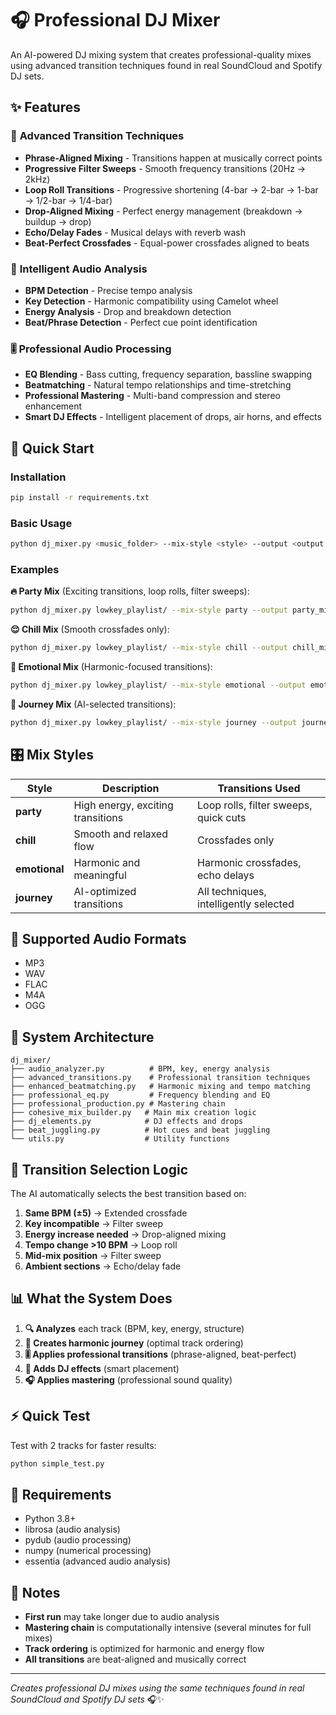 # 🎧 Professional DJ Mixer

An AI-powered DJ mixing system that creates professional-quality mixes using advanced transition techniques found in real SoundCloud and Spotify DJ sets.

## ✨ Features

### 🎵 **Advanced Transition Techniques**
- **Phrase-Aligned Mixing** - Transitions happen at musically correct points
- **Progressive Filter Sweeps** - Smooth frequency transitions (20Hz → 2kHz)
- **Loop Roll Transitions** - Progressive shortening (4-bar → 2-bar → 1-bar → 1/2-bar → 1/4-bar)
- **Drop-Aligned Mixing** - Perfect energy management (breakdown → buildup → drop)
- **Echo/Delay Fades** - Musical delays with reverb wash
- **Beat-Perfect Crossfades** - Equal-power crossfades aligned to beats

### 🧠 **Intelligent Audio Analysis**
- **BPM Detection** - Precise tempo analysis
- **Key Detection** - Harmonic compatibility using Camelot wheel
- **Energy Analysis** - Drop and breakdown detection
- **Beat/Phrase Detection** - Perfect cue point identification

### 🎚️ **Professional Audio Processing**
- **EQ Blending** - Bass cutting, frequency separation, bassline swapping
- **Beatmatching** - Natural tempo relationships and time-stretching
- **Professional Mastering** - Multi-band compression and stereo enhancement
- **Smart DJ Effects** - Intelligent placement of drops, air horns, and effects

## 🚀 Quick Start

### Installation
```bash
pip install -r requirements.txt
```

### Basic Usage
```bash
python dj_mixer.py <music_folder> --mix-style <style> --output <output.mp3>
```

### Examples

**🔥 Party Mix** (Exciting transitions, loop rolls, filter sweeps):
```bash
python dj_mixer.py lowkey_playlist/ --mix-style party --output party_mix.mp3
```

**😌 Chill Mix** (Smooth crossfades only):
```bash
python dj_mixer.py lowkey_playlist/ --mix-style chill --output chill_mix.mp3
```

**💫 Emotional Mix** (Harmonic-focused transitions):
```bash
python dj_mixer.py lowkey_playlist/ --mix-style emotional --output emotional_mix.mp3
```

**🌟 Journey Mix** (AI-selected transitions):
```bash
python dj_mixer.py lowkey_playlist/ --mix-style journey --output journey_mix.mp3
```

## 🎛️ Mix Styles

| Style | Description | Transitions Used |
|-------|-------------|------------------|
| **party** | High energy, exciting transitions | Loop rolls, filter sweeps, quick cuts |
| **chill** | Smooth and relaxed flow | Crossfades only |
| **emotional** | Harmonic and meaningful | Harmonic crossfades, echo delays |
| **journey** | AI-optimized transitions | All techniques, intelligently selected |

## 🎼 Supported Audio Formats

- MP3
- WAV  
- FLAC
- M4A
- OGG

## 🧩 System Architecture

```
dj_mixer/
├── audio_analyzer.py          # BPM, key, energy analysis
├── advanced_transitions.py    # Professional transition techniques
├── enhanced_beatmatching.py   # Harmonic mixing and tempo matching
├── professional_eq.py         # Frequency blending and EQ
├── professional_production.py # Mastering chain
├── cohesive_mix_builder.py   # Main mix creation logic
├── dj_elements.py            # DJ effects and drops
├── beat_juggling.py          # Hot cues and beat juggling
└── utils.py                  # Utility functions
```

## 🎯 Transition Selection Logic

The AI automatically selects the best transition based on:

1. **Same BPM (±5)** → Extended crossfade
2. **Key incompatible** → Filter sweep
3. **Energy increase needed** → Drop-aligned mixing  
4. **Tempo change >10 BPM** → Loop roll
5. **Mid-mix position** → Filter sweep
6. **Ambient sections** → Echo/delay fade

## 📊 What the System Does

1. **🔍 Analyzes** each track (BPM, key, energy, structure)
2. **🎼 Creates harmonic journey** (optimal track ordering)
3. **🎚️ Applies professional transitions** (phrase-aligned, beat-perfect)
4. **🎵 Adds DJ effects** (smart placement)
5. **🎧 Applies mastering** (professional sound quality)

## ⚡ Quick Test

Test with 2 tracks for faster results:
```bash
python simple_test.py
```

## 🎵 Requirements

- Python 3.8+
- librosa (audio analysis)
- pydub (audio processing) 
- numpy (numerical processing)
- essentia (advanced audio analysis)

## 📝 Notes

- **First run** may take longer due to audio analysis
- **Mastering chain** is computationally intensive (several minutes for full mixes)
- **Track ordering** is optimized for harmonic and energy flow
- **All transitions** are beat-aligned and musically correct

---

*Creates professional DJ mixes using the same techniques found in real SoundCloud and Spotify DJ sets* 🎧✨